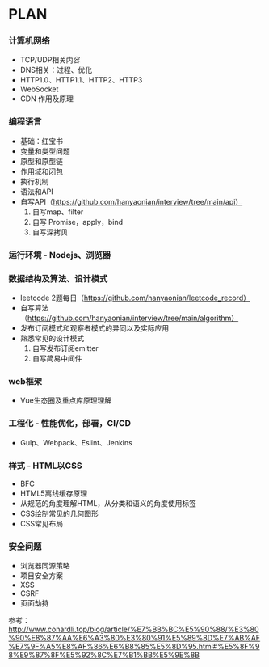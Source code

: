 # PLAN
### 计算机网络
- TCP/UDP相关内容
- DNS相关：过程、优化
- HTTP1.0、HTTP1.1、HTTP2、HTTP3
- WebSocket
- CDN 作用及原理
### 编程语言
- 基础：红宝书
- 变量和类型问题
- 原型和原型链
- 作用域和闭包
- 执行机制
- 语法和API
- 自写API（https://github.com/hanyaonian/interview/tree/main/api）
  1. 自写map、filter
  2. 自写 Promise，apply，bind
  3. 自写深拷贝

### 运行环境 - Nodejs、浏览器
### 数据结构及算法、设计模式
- leetcode 2题每日（https://github.com/hanyaonian/leetcode_record）
- 自写算法（https://github.com/hanyaonian/interview/tree/main/algorithm）
- 发布订阅模式和观察者模式的异同以及实际应用
- 熟悉常见的设计模式
  1. 自写发布订阅emitter
  2. 自写简易中间件
### web框架
- Vue生态圈及重点库原理理解
### 工程化 - 性能优化，部署，CI/CD
- Gulp、Webpack、Eslint、Jenkins
### 样式 - HTML以CSS
- BFC
- HTML5离线缓存原理
- 从规范的角度理解HTML，从分类和语义的角度使用标签
- CSS绘制常见的几何图形
- CSS常见布局
### 安全问题
- 浏览器同源策略
- 项目安全方案
- XSS
- CSRF
- 页面劫持

参考：
http://www.conardli.top/blog/article/%E7%BB%BC%E5%90%88/%E3%80%90%E8%87%AA%E6%A3%80%E3%80%91%E5%89%8D%E7%AB%AF%E7%9F%A5%E8%AF%86%E6%B8%85%E5%8D%95.html#%E5%8F%98%E9%87%8F%E5%92%8C%E7%B1%BB%E5%9E%8B
